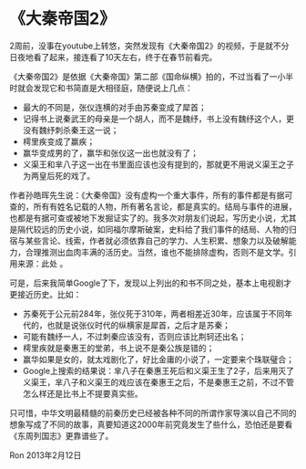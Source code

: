 # 《大秦帝国2》

2周前，没事在youtube上转悠，突然发现有《大秦帝国2》的视频，于是就不分日夜地看了起来，接连看了10天左右，终于在春节前看完。

《大秦帝国2》是依据《大秦帝国》第二部《国命纵横》拍的，不过当看了一小半时就会发现它和书简直是大相径庭，随便说上几点：

* 最大的不同是，张仪连横的对手由苏秦变成了犀首；
* 记得书上说秦武王的母亲是一个胡人，而不是魏纾，书上没有魏纾这个人，更没有魏纾刺杀秦王这一说；
* 樗里疾变成了赢疾；
* 赢华变成男的了，赢华和张仪这一出也就没有了；
* 义渠王和芈八子这一出在书里面应该也没有提到的，那就更不用说义渠王之子为两皇后死的戏了。

作者孙皓晖先生说：《大秦帝国》没有虚构一个重大事件，所有的事件都是有据可查的，所有有姓名记载的人物，所有著名言论，都是真实的。结局与事件的进展，也都是有据可查或被地下发掘证实了的。我多次对朋友们说起，写历史小说，尤其是隔代较远的历史小说，如同福尔摩斯破案，史料给了我们事件的结局、人物的归宿与某些言论、线索，作者就必须依靠自己的学力、人生积累、想象力以及破解能力，合理推测出血肉丰满的活历史。当然，谁也不能排除虚构，否则不是文学。引用来源：此处 。

可是，后来我简单Google了下，发现以上列出的和书不同之处，基本上电视剧才更接近历史。比如：
* 苏秦死于公元前284年，张仪死于310年，两者相差近30年，应该属于不同年代的，也就是说张仪时代的纵横家是犀首，之后才是苏秦；
* 可能有魏纾一人，不过刺秦应该没有，否则应该比荆轲还出名；
* 樗里疾就是秦惠王的堂弟，书上说不是秦公族是错的；
* 赢华如果是女的，就太戏剧化了，好比金庸的小说了，一定要来个珠联璧合；
* Google上搜索的结果说：芈八子在秦惠王死后和义渠王生了2子，后来用灭了义渠王，芈八子和义渠王的戏应该在秦惠王之后，不是秦惠王之前，不过不管怎么样还是比书上不提要真实些。

只可惜，中华文明最精髓的前秦历史已经被各种不同的所谓作家导演以自己不同的想象写成了不同的故事，真要知道这2000年前究竟发生了些什么，恐怕还是要看《东周列国志》更靠谱些了。

Ron
2013年2月12日
